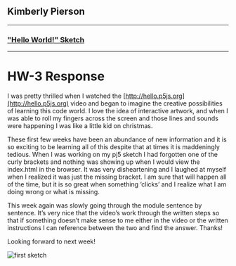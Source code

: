 ## Kimberly Pierson

---
### ["Hello World!" Sketch](https://mabonmoon.github.io/120-work/hw-3/)
---
# HW-3 Response

I was pretty thrilled when I watched the [http://hello.p5js.org](http://hello.p5js.org) video and began to imagine the creative possibilities of learning this code world. I love the idea of interactive artwork, and when I was able to roll my fingers across the screen and those lines and sounds were happening I was like a little kid on christmas.

These first few weeks have been an abundance of new information and it is so exciting to be learning all of this despite that at times it is maddeningly tedious. When I was working on my pj5 sketch I had forgotten one of the curly brackets and nothing was showing up when I would view the index.html in the browser. It was very disheartening and I laughed at myself when I realized it was just the missing bracket. I am sure that will happen all of the time, but it is so great when something ‘clicks’ and I realize what I am doing wrong or what is missing.

This week again was slowly going through the module sentence by sentence. It’s very nice that the video’s work through the written steps so that if something doesn’t make sense to me either in the video or the written instructions I can reference between the two and find the answer. Thanks!

Looking forward to next week!

![first sketch](imgs/hw-3/first_sketch.png)
